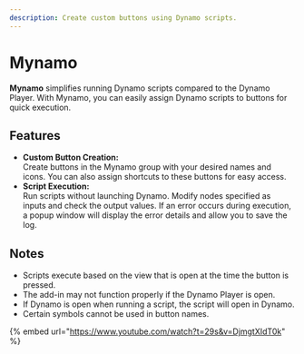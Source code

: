 ```yaml
---
description: Create custom buttons using Dynamo scripts.
---
```


# Mynamo

**Mynamo** simplifies running Dynamo scripts compared to the Dynamo Player. With Mynamo, you can easily assign Dynamo scripts to buttons for quick execution.

## Features

* **Custom Button Creation:**\
  Create buttons in the Mynamo group with your desired names and icons. You can also assign shortcuts to these buttons for easy access.
* **Script Execution:**\
  Run scripts without launching Dynamo. Modify nodes specified as inputs and check the output values. If an error occurs during execution, a popup window will display the error details and allow you to save the log.

## Notes

* Scripts execute based on the view that is open at the time the button is pressed.
* The add-in may not function properly if the Dynamo Player is open.
* If Dynamo is open when running a script, the script will open in Dynamo.
* Certain symbols cannot be used in button names.

{% embed url="https://www.youtube.com/watch?t=29s&v=DjmgtXIdT0k" %}
